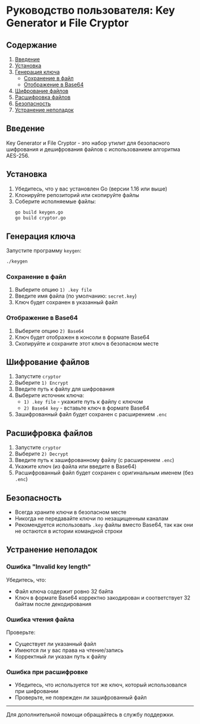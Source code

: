 # Руководство пользователя: Key Generator и File Cryptor

## Содержание

1. [Введение](#введение)
2. [Установка](#установка)
3. [Генерация ключа](#генерация-ключа)
   - [Сохранение в файл](#сохранение-в-файл)
   - [Отображение в Base64](#отображение-в-base64)
4. [Шифрование файлов](#шифрование-файлов)
5. [Расшифровка файлов](#расшифровка-файлов)
6. [Безопасность](#безопасность)
7. [Устранение неполадок](#устранение-неполадок)

## Введение

Key Generator и File Cryptor - это набор утилит для безопасного шифрования и дешифрования файлов с использованием алгоритма AES-256.

## Установка

1. Убедитесь, что у вас установлен Go (версии 1.16 или выше)
2. Клонируйте репозиторий или скопируйте файлы
3. Соберите исполняемые файлы:
   ```bash
   go build keygen.go
   go build cryptor.go
   ```

## Генерация ключа

Запустите программу `keygen`:

```bash
./keygen
```

### Сохранение в файл

1. Выберите опцию `1) .key file`
2. Введите имя файла (по умолчанию: `secret.key`)
3. Ключ будет сохранен в указанный файл

### Отображение в Base64

1. Выберите опцию `2) Base64`
2. Ключ будет отображен в консоли в формате Base64
3. Скопируйте и сохраните этот ключ в безопасном месте

## Шифрование файлов

1. Запустите `cryptor`
2. Выберите `1) Encrypt`
3. Введите путь к файлу для шифрования
4. Выберите источник ключа:
   - `1) .key file` - укажите путь к файлу с ключом
   - `2) Base64 key` - вставьте ключ в формате Base64
5. Зашифрованный файл будет сохранен с расширением `.enc`

## Расшифровка файлов

1. Запустите `cryptor`
2. Выберите `2) Decrypt`
3. Введите путь к зашифрованному файлу (с расширением `.enc`)
4. Укажите ключ (из файла или введите в Base64)
5. Расшифрованный файл будет сохранен с оригинальным именем (без `.enc`)

## Безопасность

- Всегда храните ключи в безопасном месте
- Никогда не передавайте ключи по незащищенным каналам
- Рекомендуется использовать `.key` файлы вместо Base64, так как они не остаются в истории командной строки

## Устранение неполадок

### Ошибка "Invalid key length"

Убедитесь, что:

- Файл ключа содержит ровно 32 байта
- Ключ в формате Base64 корректно закодирован и соответствует 32 байтам после декодирования

### Ошибка чтения файла

Проверьте:

- Существует ли указанный файл
- Имеются ли у вас права на чтение/запись
- Корректный ли указан путь к файлу

### Ошибка при расшифровке

- Убедитесь, что используется тот же ключ, который использовался при шифровании
- Проверьте, не поврежден ли зашифрованный файл

---

Для дополнительной помощи обращайтесь в службу поддержки.
